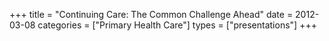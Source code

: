 +++
title = "Continuing Care: The Common Challenge Ahead"
date = 2012-03-08
categories = ["Primary Health Care"]
types = ["presentations"]
+++
